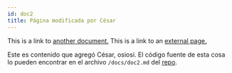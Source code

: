 ```yaml
---
id: doc2
title: Página modificada por César
---
```


This is a link to [another document.](doc3.md) This is a link to an [external page.](https://gist.github.com/parmentf/359667bf23e08a1bd8241fbf47ecdef0)

Este es contenido que agregó César, osiosi. El código fuente de esta cosa lo pueden encontrar en el archivo `/docs/doc2.md` del [repo](https://github.com/Chesare22/Proyecto-final-redes).
